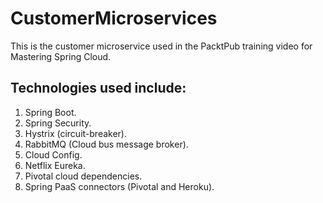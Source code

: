 # CustomerMicroservices
This is the customer microservice used in the PacktPub training video for Mastering Spring Cloud.

## Technologies used include:
1. Spring Boot.
2. Spring Security.
3. Hystrix (circuit-breaker).
4. RabbitMQ (Cloud bus message broker).
5. Cloud Config.
6. Netflix Eureka.
7. Pivotal cloud dependencies.
8. Spring PaaS connectors (Pivotal and Heroku).